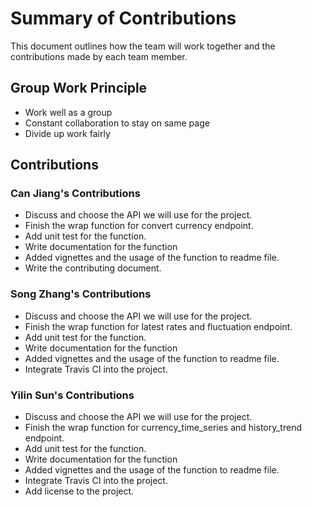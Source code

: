 # Summary of Contributions

This document outlines how the team will work together and the contributions made by each team member. 

## Group Work Principle

- Work well as a group
- Constant collaboration to stay on same page
- Divide up work fairly

## Contributions

### Can Jiang's Contributions

- Discuss and choose the API we will use for the project.
- Finish the wrap function for convert currency endpoint. 
- Add unit test for the function.
- Write documentation for the function
- Added vignettes and the usage of the function to readme file. 
- Write the contributing document.

### Song Zhang's Contributions

- Discuss and choose the API we will use for the project.
- Finish the wrap function for latest rates and fluctuation endpoint. 
- Add unit test for the function.
- Write documentation for the function
- Added vignettes and the usage of the function to readme file. 
- Integrate Travis CI into the project.

### Yilin Sun's Contributions

- Discuss and choose the API we will use for the project.
- Finish the wrap function for currency_time_series and history_trend endpoint. 
- Add unit test for the function.
- Write documentation for the function
- Added vignettes and the usage of the function to readme file. 
- Integrate Travis CI into the project.
- Add license to the project. 

